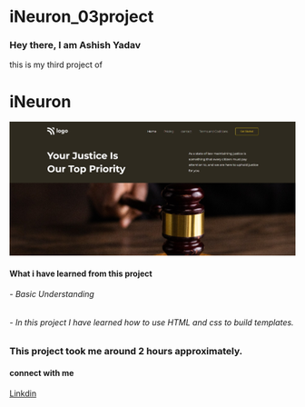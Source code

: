 # iNeuron_03project

<h3>Hey there, I am Ashish Yadav </h3>


this is my  third project of <h1> iNeuron</h1>
![image](https://github.com/ashish259/iNeuron_03project/blob/main/project3.jpg?raw=true)

<h4>What i have learned from this project</4>
<h6>- Basic Understanding</h6>
<h6> - In this project I have learned how to use HTML and css to build templates. </h6>


<h3>This project took me around 2 hours approximately.</h3>


<h4>connect with me</h4>

<a href="https://www.linkedin.com/in/ashish-20164b176/">Linkdin</a>

